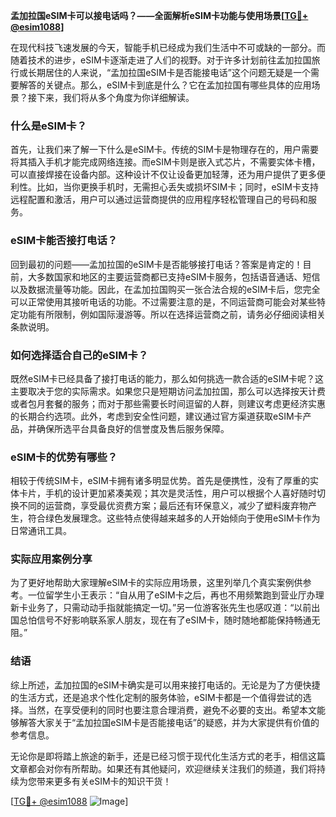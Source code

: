 **孟加拉国eSIM卡可以接电话吗？——全面解析eSIM卡功能与使用场景[[TG💪+ @esim1088](https://t.me/s/esim1088)]**

在现代科技飞速发展的今天，智能手机已经成为我们生活中不可或缺的一部分。而随着技术的进步，eSIM卡逐渐走进了人们的视野。对于许多计划前往孟加拉国旅行或长期居住的人来说，“孟加拉国eSIM卡是否能接电话”这个问题无疑是一个需要解答的关键点。那么，eSIM卡到底是什么？它在孟加拉国有哪些具体的应用场景？接下来，我们将从多个角度为你详细解读。

### 什么是eSIM卡？

首先，让我们来了解一下什么是eSIM卡。传统的SIM卡是物理存在的，用户需要将其插入手机才能完成网络连接。而eSIM卡则是嵌入式芯片，不需要实体卡槽，可以直接焊接在设备内部。这种设计不仅让设备更加轻薄，还为用户提供了更多便利性。比如，当你更换手机时，无需担心丢失或损坏SIM卡；同时，eSIM卡支持远程配置和激活，用户可以通过运营商提供的应用程序轻松管理自己的号码和服务。

### eSIM卡能否接打电话？

回到最初的问题——孟加拉国的eSIM卡是否能够接打电话？答案是肯定的！目前，大多数国家和地区的主要运营商都已支持eSIM卡服务，包括语音通话、短信以及数据流量等功能。因此，在孟加拉国购买一张合法合规的eSIM卡后，您完全可以正常使用其接听电话的功能。不过需要注意的是，不同运营商可能会对某些特定功能有所限制，例如国际漫游等。所以在选择运营商之前，请务必仔细阅读相关条款说明。

### 如何选择适合自己的eSIM卡？

既然eSIM卡已经具备了接打电话的能力，那么如何挑选一款合适的eSIM卡呢？这主要取决于您的实际需求。如果您只是短期访问孟加拉国，那么可以选择按天计费或者包月套餐的服务；而对于那些需要长时间逗留的人群，则建议考虑更经济实惠的长期合约选项。此外，考虑到安全性问题，建议通过官方渠道获取eSIM卡产品，并确保所选平台具备良好的信誉度及售后服务保障。

### eSIM卡的优势有哪些？

相较于传统SIM卡，eSIM卡拥有诸多明显优势。首先是便携性，没有了厚重的实体卡片，手机的设计更加紧凑美观；其次是灵活性，用户可以根据个人喜好随时切换不同的运营商，享受最优资费方案；最后还有环保意义，减少了塑料废弃物产生，符合绿色发展理念。这些特点使得越来越多的人开始倾向于使用eSIM卡作为日常通讯工具。

### 实际应用案例分享

为了更好地帮助大家理解eSIM卡的实际应用场景，这里列举几个真实案例供参考。一位留学生小王表示：“自从用了eSIM卡之后，再也不用频繁跑到营业厅办理新卡业务了，只需动动手指就能搞定一切。”另一位游客张先生也感叹道：“以前出国总怕信号不好影响联系家人朋友，现在有了eSIM卡，随时随地都能保持畅通无阻。”

### 结语

综上所述，孟加拉国的eSIM卡确实是可以用来接打电话的。无论是为了方便快捷的生活方式，还是追求个性化定制的服务体验，eSIM卡都是一个值得尝试的选择。当然，在享受便利的同时也要注意合理消费，避免不必要的支出。希望本文能够解答大家关于“孟加拉国eSIM卡是否能接电话”的疑惑，并为大家提供有价值的参考信息。

无论你是即将踏上旅途的新手，还是已经习惯于现代化生活方式的老手，相信这篇文章都会对你有所帮助。如果还有其他疑问，欢迎继续关注我们的频道，我们将持续为您带来更多有关eSIM卡的知识干货！

[[TG💪+ @esim1088](https://t.me/s/esim1088) ![Image](https://i.postimg.cc/4NQfJmqS/Snipaste-2025-05-13-00-14-12.png)]
